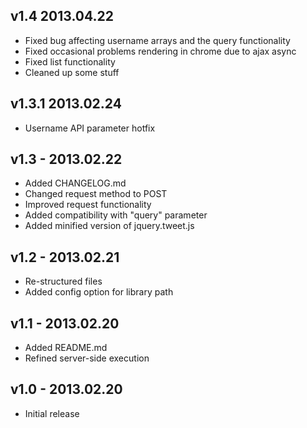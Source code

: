## v1.4 2013.04.22
* Fixed bug affecting username arrays and the query functionality
* Fixed occasional problems rendering in chrome due to ajax async
* Fixed list functionality
* Cleaned up some stuff

## v1.3.1 2013.02.24
* Username API parameter hotfix

## v1.3 - 2013.02.22
* Added CHANGELOG.md
* Changed request method to POST
* Improved request functionality
* Added compatibility with "query" parameter
* Added minified version of jquery.tweet.js

## v1.2 - 2013.02.21
* Re-structured files
* Added config option for library path

## v1.1 - 2013.02.20
* Added README.md
* Refined server-side execution

## v1.0 - 2013.02.20
* Initial release
